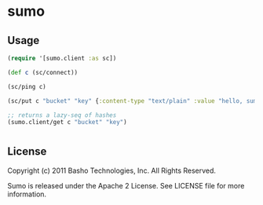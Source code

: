 # sumo

## Usage
```clojure
(require '[sumo.client :as sc])

(def c (sc/connect))

(sc/ping c)

(sc/put c "bucket" "key" {:content-type "text/plain" :value "hello, sumo!"})

;; returns a lazy-seq of hashes
(sumo.client/get c "bucket" "key")
```
#
## License
Copyright (c) 2011 Basho Technologies, Inc.  All Rights Reserved.

Sumo is released under the Apache 2 License. See LICENSE file for more information.
